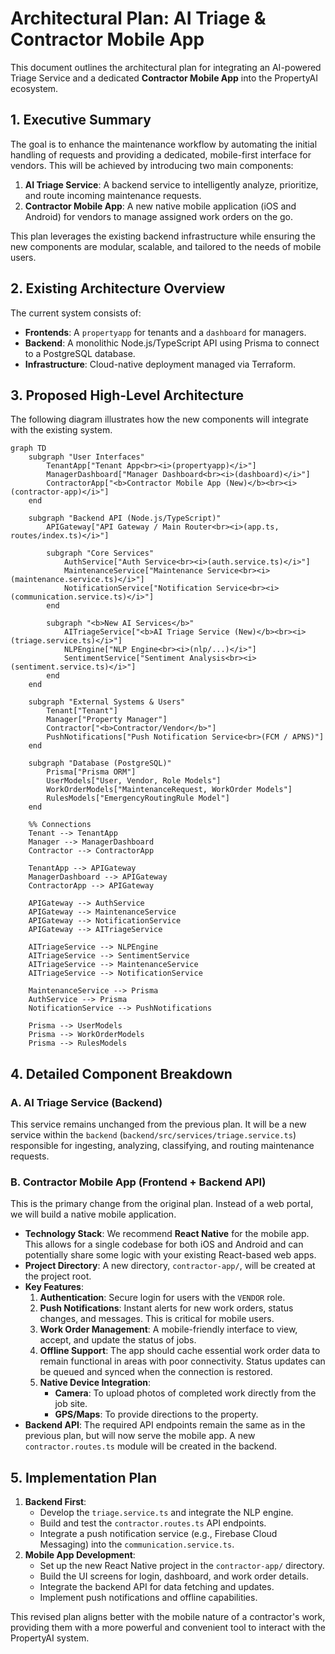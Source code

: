 # Architectural Plan: AI Triage & Contractor Mobile App

This document outlines the architectural plan for integrating an AI-powered Triage Service and a dedicated **Contractor Mobile App** into the PropertyAI ecosystem.

## 1. Executive Summary

The goal is to enhance the maintenance workflow by automating the initial handling of requests and providing a dedicated, mobile-first interface for vendors. This will be achieved by introducing two main components:

1.  **AI Triage Service**: A backend service to intelligently analyze, prioritize, and route incoming maintenance requests.
2.  **Contractor Mobile App**: A new native mobile application (iOS and Android) for vendors to manage assigned work orders on the go.

This plan leverages the existing backend infrastructure while ensuring the new components are modular, scalable, and tailored to the needs of mobile users.

## 2. Existing Architecture Overview

The current system consists of:
- **Frontends**: A `propertyapp` for tenants and a `dashboard` for managers.
- **Backend**: A monolithic Node.js/TypeScript API using Prisma to connect to a PostgreSQL database.
- **Infrastructure**: Cloud-native deployment managed via Terraform.

## 3. Proposed High-Level Architecture

The following diagram illustrates how the new components will integrate with the existing system.

```mermaid
graph TD
    subgraph "User Interfaces"
        TenantApp["Tenant App<br><i>(propertyapp)</i>"]
        ManagerDashboard["Manager Dashboard<br><i>(dashboard)</i>"]
        ContractorApp["<b>Contractor Mobile App (New)</b><br><i>(contractor-app)</i>"]
    end

    subgraph "Backend API (Node.js/TypeScript)"
        APIGateway["API Gateway / Main Router<br><i>(app.ts, routes/index.ts)</i>"]
        
        subgraph "Core Services"
            AuthService["Auth Service<br><i>(auth.service.ts)</i>"]
            MaintenanceService["Maintenance Service<br><i>(maintenance.service.ts)</i>"]
            NotificationService["Notification Service<br><i>(communication.service.ts)</i>"]
        end

        subgraph "<b>New AI Services</b>"
            AITriageService["<b>AI Triage Service (New)</b><br><i>(triage.service.ts)</i>"]
            NLPEngine["NLP Engine<br><i>(nlp/...)</i>"]
            SentimentService["Sentiment Analysis<br><i>(sentiment.service.ts)</i>"]
        end
    end

    subgraph "External Systems & Users"
        Tenant["Tenant"]
        Manager["Property Manager"]
        Contractor["<b>Contractor/Vendor</b>"]
        PushNotifications["Push Notification Service<br>(FCM / APNS)"]
    end

    subgraph "Database (PostgreSQL)"
        Prisma["Prisma ORM"]
        UserModels["User, Vendor, Role Models"]
        WorkOrderModels["MaintenanceRequest, WorkOrder Models"]
        RulesModels["EmergencyRoutingRule Model"]
    end

    %% Connections
    Tenant --> TenantApp
    Manager --> ManagerDashboard
    Contractor --> ContractorApp

    TenantApp --> APIGateway
    ManagerDashboard --> APIGateway
    ContractorApp --> APIGateway

    APIGateway --> AuthService
    APIGateway --> MaintenanceService
    APIGateway --> NotificationService
    APIGateway --> AITriageService

    AITriageService --> NLPEngine
    AITriageService --> SentimentService
    AITriageService --> MaintenanceService
    AITriageService --> NotificationService

    MaintenanceService --> Prisma
    AuthService --> Prisma
    NotificationService --> PushNotifications

    Prisma --> UserModels
    Prisma --> WorkOrderModels
    Prisma --> RulesModels
```

## 4. Detailed Component Breakdown

### A. AI Triage Service (Backend)

This service remains unchanged from the previous plan. It will be a new service within the `backend` (`backend/src/services/triage.service.ts`) responsible for ingesting, analyzing, classifying, and routing maintenance requests.

### B. Contractor Mobile App (Frontend + Backend API)

This is the primary change from the original plan. Instead of a web portal, we will build a native mobile application.

*   **Technology Stack**: We recommend **React Native** for the mobile app. This allows for a single codebase for both iOS and Android and can potentially share some logic with your existing React-based web apps.
*   **Project Directory**: A new directory, `contractor-app/`, will be created at the project root.
*   **Key Features**:
    1.  **Authentication**: Secure login for users with the `VENDOR` role.
    2.  **Push Notifications**: Instant alerts for new work orders, status changes, and messages. This is critical for mobile users.
    3.  **Work Order Management**: A mobile-friendly interface to view, accept, and update the status of jobs.
    4.  **Offline Support**: The app should cache essential work order data to remain functional in areas with poor connectivity. Status updates can be queued and synced when the connection is restored.
    5.  **Native Device Integration**:
        *   **Camera**: To upload photos of completed work directly from the job site.
        *   **GPS/Maps**: To provide directions to the property.
*   **Backend API**: The required API endpoints remain the same as in the previous plan, but will now serve the mobile app. A new `contractor.routes.ts` module will be created in the backend.

## 5. Implementation Plan

1.  **Backend First**:
    *   Develop the `triage.service.ts` and integrate the NLP engine.
    *   Build and test the `contractor.routes.ts` API endpoints.
    *   Integrate a push notification service (e.g., Firebase Cloud Messaging) into the `communication.service.ts`.
2.  **Mobile App Development**:
    *   Set up the new React Native project in the `contractor-app/` directory.
    *   Build the UI screens for login, dashboard, and work order details.
    *   Integrate the backend API for data fetching and updates.
    *   Implement push notifications and offline capabilities.

This revised plan aligns better with the mobile nature of a contractor's work, providing them with a more powerful and convenient tool to interact with the PropertyAI system.